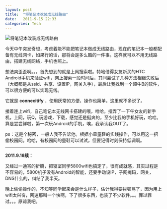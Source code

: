 ```yaml
---
layout: post
title:  "将笔记本改装成无线路由"
date:   2011-9-15 22:33
categories: Tech
---
```


![将笔记本改装成无线路由](https://i.imgur.com/nu820Up.jpg)

今天中午突发奇想，考虑着能不能把笔记本做成无线路由，现在的笔记本一般都配备有无线网卡，如果行的话，那将会是多么酷的一件事。这样就可以不用无线路由，搭建无线网络，手机也照上。

想法爽歪歪啊。。。首先想到的就是上网搜索啦。特地借得女友新买的HTC Android手机来验证wifi，网上搜索一段时间后，其间尝试了几种方法相继失败后（大概都是从ssid、共享、设置IP，网关入手），最后让我找到一个超牛B的软件，可以很方便的可以实现无线。

它就是 **connecitify** ，使用灰常的方便，操作也简单，这里就不多说了。

接着连上wifi，自己笔记本无线网卡搭建的哦，哈哈。摆弄了一下午女友的新手机，上网，玩Q，玩游戏，下载，感觉还是挺爽的，至少比我的手机好玩，哈哈。算是尝尝鲜啦，第一次玩Android的手机，唉，我承认我OUT了。

ps：这是个秘密，一般人我不告诉他。根据小覃童鞋的实践操作，可以用这一招偷校园网。哈哈，有校园网的童鞋可以试试，但要记得时刻保持低调啊。

---

**2011.9.16续：**

又经过一通宵的折腾，把寝室同学5800wifi也搞定了，很有成就感，其实过程是不容易的，5800机子没有Android的智能，还要手动设IP，子网掩码，网关，DNS什么的，纠结了我半天。

晚上偷偷操作的，不知等同学起来会是什么样子，估计我得要挨顿骂了，因为用上wifi太兴奋，网速那叫一个快啊，下了很多东西，也装了不少软件。。。罪过罪过。。。原谅我吧。

